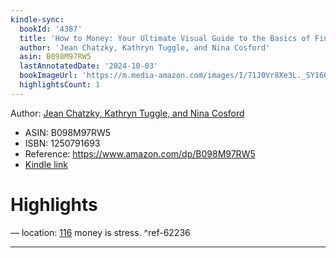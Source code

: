 ```yaml
---
kindle-sync:
  bookId: '4387'
  title: 'How to Money: Your Ultimate Visual Guide to the Basics of Finance'
  author: 'Jean Chatzky, Kathryn Tuggle, and Nina Cosford'
  asin: B098M97RW5
  lastAnnotatedDate: '2024-10-03'
  bookImageUrl: 'https://m.media-amazon.com/images/I/71J0Vr8Xe3L._SY160.jpg'
  highlightsCount: 1
---
```

Author: [Jean Chatzky, Kathryn Tuggle, and Nina Cosford](https://www.amazon.comundefined)
* ASIN: B098M97RW5
* ISBN: 1250791693
* Reference: https://www.amazon.com/dp/B098M97RW5
* [Kindle link](kindle://book?action=open&asin=B098M97RW5)

# Highlights

— location: [116](kindle://book?action=open&asin=B098M97RW5&location=116)
money is stress. ^ref-62236

---
